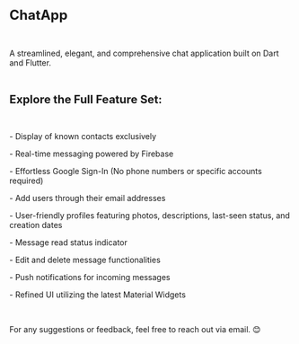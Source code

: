 <div id="coursology-root" style="height: auto;"><br></div>
<p><strong><span style="font-size: 24px;">ChatApp</span></strong></p>
<p><br></p>
<p>A streamlined, elegant, and comprehensive chat application built on Dart and Flutter.</p>
<p><br></p>
<p><span style="font-size: 20px;"><strong>Explore the Full Feature Set:</strong></span></p>
<p><br></p>
<p>- Display of known contacts exclusively</p>
<p>- Real-time messaging powered by Firebase</p>
<p>- Effortless Google Sign-In (No phone numbers or specific accounts required)</p>
<p>- Add users through their email addresses</p>
<p>- User-friendly profiles featuring photos, descriptions, last-seen status, and creation dates</p>
<p>- Message read status indicator</p>
<p>- Edit and delete message functionalities</p>
<p>- Push notifications for incoming messages</p>
<p>- Refined UI utilizing the latest Material Widgets</p>
<p><br></p>
<p>For any suggestions or feedback, feel free to reach out via email. 😊</p>
<div class="chakra-portal">
    <div role="region" aria-live="polite" aria-label="Notifications" id="chakra-toast-manager-top" style="position: fixed; z-index: var(--toast-z-index, 5500); pointer-events: none; display: flex; flex-direction: column; margin: 0px auto; top: env(safe-area-inset-top, 0px); right: env(safe-area-inset-right, 0px); left: env(safe-area-inset-left, 0px);"><br></div>
    <div role="region" aria-live="polite" aria-label="Notifications" id="chakra-toast-manager-top-left" style="position: fixed; z-index: var(--toast-z-index, 5500); pointer-events: none; display: flex; flex-direction: column; top: env(safe-area-inset-top, 0px); left: env(safe-area-inset-left, 0px);"><br></div>
    <div role="region" aria-live="polite" aria-label="Notifications" id="chakra-toast-manager-top-right" style="position: fixed; z-index: var(--toast-z-index, 5500); pointer-events: none; display: flex; flex-direction: column; top: env(safe-area-inset-top, 0px); right: env(safe-area-inset-right, 0px);"><br></div>
    <div role="region" aria-live="polite" aria-label="Notifications" id="chakra-toast-manager-bottom-left" style="position: fixed; z-index: var(--toast-z-index, 5500); pointer-events: none; display: flex; flex-direction: column; bottom: env(safe-area-inset-bottom, 0px); left: env(safe-area-inset-left, 0px);"><br></div>
    <div role="region" aria-live="polite" aria-label="Notifications" id="chakra-toast-manager-bottom" style="position: fixed; z-index: var(--toast-z-index, 5500); pointer-events: none; display: flex; flex-direction: column; margin: 0px auto; bottom: env(safe-area-inset-bottom, 0px); right: env(safe-area-inset-right, 0px); left: env(safe-area-inset-left, 0px);"><br></div>
    <div role="region" aria-live="polite" aria-label="Notifications" id="chakra-toast-manager-bottom-right" style="position: fixed; z-index: var(--toast-z-index, 5500); pointer-events: none; display: flex; flex-direction: column; bottom: env(safe-area-inset-bottom, 0px); right: env(safe-area-inset-right, 0px);"><br></div>
</div>
<p><br></p>
